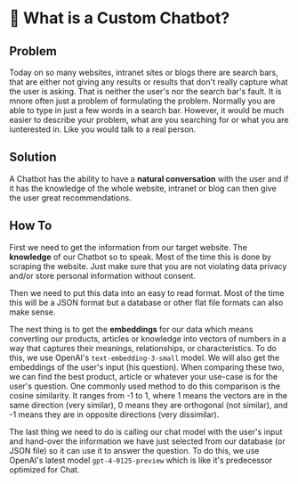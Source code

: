 # 🔴 What is a Custom Chatbot?

## Problem
Today on so many websites, intranet sites or blogs there are search bars, that are either not giving any results or results that don't really capture what the user is asking. That is neither the user's nor the search bar's fault. It is mnore often just a problem of formulating the problem. Normally you are able to type in just a few words in a search bar. However, it would be much easier to describe your problem, what are you searching for or what you are iunterested in. Like you would talk to a real person.

## Solution
A Chatbot has the ability to have a **natural conversation** with the user and if it has the knowledge of the whole website, intranet or blog can then give the user great recommendations.

## How To
First we need to get the information from our target website. The **knowledge** of our Chatbot so to speak. Most of the time this is done by scraping the website. Just make sure that you are not violating data privacy and/or store personal information without consent.

Then we need to put this data into an easy to read format. Most of the time this will be a JSON format but a database or other flat file formats can also make sense.

The next thing is to get the **embeddings** for our data which means converting our products, articles or knowledge into vectors of numbers in a way that captures their meanings, relationships, or characteristics. To do this, we use OpenAI's `text-embedding-3-small` model. We will also get the embeddings of the user's input (his question). When comparing these two, we can find the best product, article or whatever your use-case is for the user's question. One commonly used method to do this comparison is the cosine similarity. It ranges from -1 to 1, where 1 means the vectors are in the same direction (very similar), 0 means they are orthogonal (not similar), and -1 means they are in opposite directions (very dissimilar).

The last thing we need to do is calling our chat model with the user's input and hand-over the information we have just selected from our database (or JSON file) so it can use it to answer the question. To do this, we use OpenAI's latest model `gpt-4-0125-preview` which is like it's predecessor optimized for Chat.
